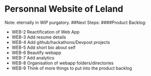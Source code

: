 # Personnal Website of Leland
Note: eternally in WIP purgatory. 
##Next Steps:
####Product Backlog:
* WEB-2 Reactification  of Web App
* WEB-3 Add resume details
* WEB-4 Add github/hackathons/Devpost projects
* WEB-5 Add short bio about self
* WEB-6 Beautify webapp
* WEB-7 Add analytics
* WEB-8 Organisation of webapp folders/directories
* WEB-9 Think of more things to put into the product backlog